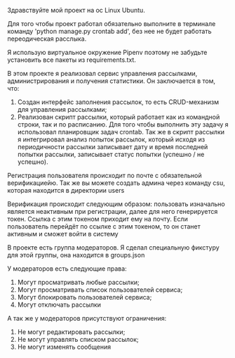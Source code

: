 Здравствуйте мой проект на ос Linux Ubuntu.

Для того чтобы проект работал обязательно выполните в терминале команду 'python manage.py crontab add', без нее не будет работать переодическая расслыка.

Я использую виртуальное окружение Pipenv поэтому не забудьте установить все пакеты из requirements.txt.

В этом проекте я реализовал сервис управления рассылками, администрирования и получения статистики. Он заключается в том, что:
  1. Создан интерфейс заполнения рассылок, то есть CRUD-механизм для управления рассылками;
  2. Реализован скрипт рассылки, который работает как из командной строки, так и по расписанию. Для того чтобы выполнить эту задачу я использовал планировщик задач crontab.
  Так же в скрипт рассылки я интегрировал анализ попыток рассылок, который исходя из периодичности рассылки записывает дату и время последней попытки рассылки, записывает статус попытки (успешно / не успешно).

Регистрация пользователя происходит по почте с обязательной верификациейю. Так же вы можете создать админа через команду csu, которая находится в директории users

Верификация происходит следующим образом: пользовать изначально является неактивным при регистрации, далее для него генерируется токен. Ссылка с этим токеном приходит ему на почту. Если пользователь перейдёт по ссылке с этим токеном, то он станет активным и сможет войти в систему

В проекте есть группа модераторов. Я сделал специальную фикстуру для этой группы, она находится в groups.json

У модераторов есть следующие права:
  1. Могут просматривать любые рассылки;
  2. Могут просматривать список пользователей сервиса;
  3. Могут блокировать пользователей сервиса;
  4. Могут отключать рассылки

А так же у модераторов присутствуют ограничения:
  1. Не могут редактировать рассылки;
  2. Не могут управлять списком рассылок;
  3. Не могут изменять сообщения
